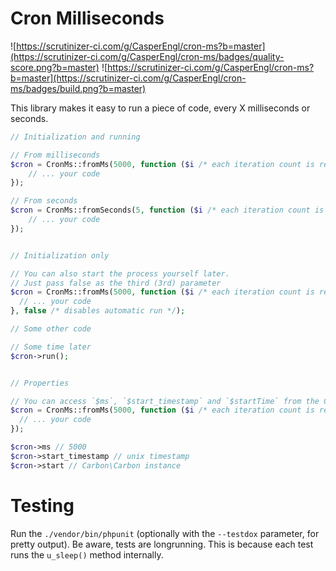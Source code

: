 # Cron Milliseconds

![https://scrutinizer-ci.com/g/CasperEngl/cron-ms?b=master](https://scrutinizer-ci.com/g/CasperEngl/cron-ms/badges/quality-score.png?b=master)
![https://scrutinizer-ci.com/g/CasperEngl/cron-ms?b=master](https://scrutinizer-ci.com/g/CasperEngl/cron-ms/badges/build.png?b=master)

This library makes it easy to run a piece of code, every X milliseconds or seconds.

```php
// Initialization and running

// From milliseconds
$cron = CronMs::fromMs(5000, function ($i /* each iteration count is returned here, start at 0 */) {
    // ... your code
});

// From seconds
$cron = CronMs::fromSeconds(5, function ($i /* each iteration count is returned here, start at 0 */) {
    // ... your code
});


// Initialization only

// You can also start the process yourself later.
// Just pass false as the third (3rd) parameter
$cron = CronMs::fromMs(5000, function ($i /* each iteration count is returned here, start at 0 */) {
  // ... your code
}, false /* disables automatic run */);

// Some other code

// Some time later
$cron->run();


// Properties

// You can access `$ms`, `$start_timestamp` and `$startTime` from the CronMs instance
$cron = CronMs::fromMs(5000, function ($i /* each iteration count is returned here, start at 0 */) {
  // ... your code
});

$cron->ms // 5000
$cron->start_timestamp // unix timestamp
$cron->start // Carbon\Carbon instance
```

# Testing

Run the `./vendor/bin/phpunit` (optionally with the `--testdox` parameter, for pretty output). Be aware, tests are longrunning. This is because each test runs the `u_sleep()` method internally.